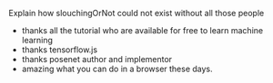 Explain how slouchingOrNot could not exist without all those people


- thanks all the tutorial who are available for free to learn machine learning
- thanks tensorflow.js
- thanks posenet author and implementor
- amazing what you can do in a browser these days.
